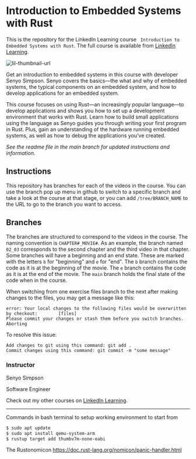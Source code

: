 #  Introduction to Embedded Systems with Rust
This is the repository for the LinkedIn Learning course ` Introduction to Embedded Systems with Rust`. The full course is available from [LinkedIn Learning][lil-course-url].

![lil-thumbnail-url]

<p>Get an introduction to embedded systems in this course with developer Senyo Simpson. Senyo covers the basics—the what and why of embedded systems, the typical components on an embedded system, and how to develop applications for an embedded system.</p><p>
This course focuses on using Rust—an increasingly popular language—to develop applications and shows you how to set up a development environment that works with Rust. Learn how to build small applications using the language as Senyo guides you through writing your first program in Rust. Plus, gain an understanding of the hardware running embedded systems, as well as how to debug the applications you’ve created.

_See the readme file in the main branch for updated instructions and information._
## Instructions
This repository has branches for each of the videos in the course. You can use the branch pop up menu in github to switch to a specific branch and take a look at the course at that stage, or you can add `/tree/BRANCH_NAME` to the URL to go to the branch you want to access.

## Branches
The branches are structured to correspond to the videos in the course. The naming convention is `CHAPTER#_MOVIE#`. As an example, the branch named `02_03` corresponds to the second chapter and the third video in that chapter. 
Some branches will have a beginning and an end state. These are marked with the letters `b` for "beginning" and `e` for "end". The `b` branch contains the code as it is at the beginning of the movie. The `e` branch contains the code as it is at the end of the movie. The `main` branch holds the final state of the code when in the course.

When switching from one exercise files branch to the next after making changes to the files, you may get a message like this:

    error: Your local changes to the following files would be overwritten by checkout:        [files]
    Please commit your changes or stash them before you switch branches.
    Aborting

To resolve this issue:
	
    Add changes to git using this command: git add .
	Commit changes using this command: git commit -m "some message"

### Instructor

Senyo Simpson

Software Engineer                

Check out my other courses on [LinkedIn Learning](https://www.linkedin.com/learning/instructors/senyo-simpson?u=104).


[0]: # (Replace these placeholder URLs with actual course URLs)

[lil-course-url]: https://www.linkedin.com/learning/introduction-to-embedded-systems-with-rust
[lil-thumbnail-url]: https://media.licdn.com/dms/image/v2/D4E0DAQFlpMcdGTUmUQ/learning-public-crop_675_1200/learning-public-crop_675_1200/0/1723578774455?e=2147483647&v=beta&t=yOqQfFxmsLodSeGJWK28F0dPZsM8hJX7jKEfQNrDb5c

---
Commands in bash terminal to setup working environment to start from

```bash
$ sudo apt update
$ sudo apt install qemu-system-arm
$ rustup target add thumbv7m-none-eabi
```
The Rustonomicon
https://doc.rust-lang.org/nomicon/panic-handler.html
